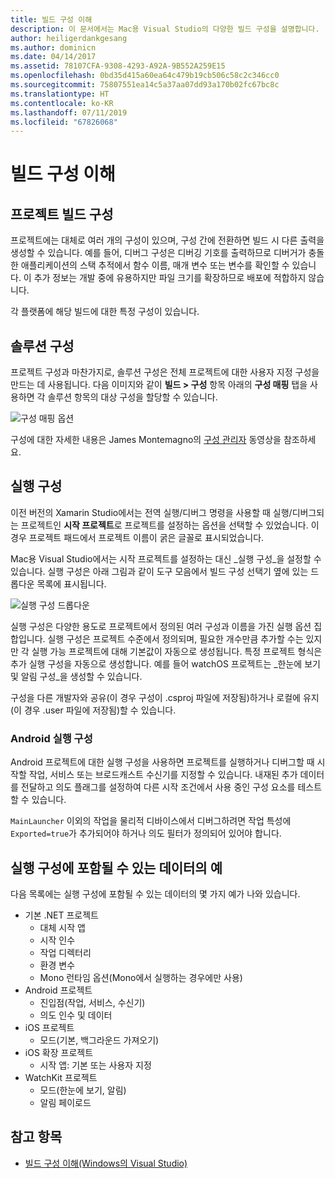 ```yaml
---
title: 빌드 구성 이해
description: 이 문서에서는 Mac용 Visual Studio의 다양한 빌드 구성을 설명합니다.
author: heiligerdankgesang
ms.author: dominicn
ms.date: 04/14/2017
ms.assetid: 78107CFA-9308-4293-A92A-9B552A259E15
ms.openlocfilehash: 0bd35d415a60ea64c479b19cb506c58c2c346cc0
ms.sourcegitcommit: 75807551ea14c5a37aa07dd93a170b02fc67bc8c
ms.translationtype: HT
ms.contentlocale: ko-KR
ms.lasthandoff: 07/11/2019
ms.locfileid: "67826068"
---
```

# <a name="understanding-build-configurations"></a>빌드 구성 이해

## <a name="project-build-configurations"></a>프로젝트 빌드 구성

프로젝트에는 대체로 여러 개의 구성이 있으며, 구성 간에 전환하면 빌드 시 다른 출력을 생성할 수 있습니다. 예를 들어, 디버그 구성은 디버깅 기호를 출력하므로 디버거가 충돌한 애플리케이션의 스택 추적에서 함수 이름, 매개 변수 또는 변수를 확인할 수 있습니다. 이 추가 정보는 개발 중에 유용하지만 파일 크기를 확장하므로 배포에 적합하지 않습니다.

각 플랫폼에 해당 빌드에 대한 특정 구성이 있습니다.

## <a name="solution-configurations"></a>솔루션 구성

프로젝트 구성과 마찬가지로, 솔루션 구성은 전체 프로젝트에 대한 사용자 지정 구성을 만드는 데 사용됩니다. 다음 이미지와 같이 **빌드 > 구성** 항목 아래의 **구성 매핑** 탭을 사용하면 각 솔루션 항목의 대상 구성을 할당할 수 있습니다.

![구성 매핑 옵션](media/projects-and-solutions-image3.png)

구성에 대한 자세한 내용은 James Montemagno의 [구성 관리자](https://www.youtube.com/watch?v=tjSdkqYh5Vg) 동영상을 참조하세요.

## <a name="run-configuration"></a>실행 구성

이전 버전의 Xamarin Studio에서는 전역 실행/디버그 명령을 사용할 때 실행/디버그되는 프로젝트인 **시작 프로젝트**로 프로젝트를 설정하는 옵션을 선택할 수 있었습니다. 이 경우 프로젝트 패드에서 프로젝트 이름이 굵은 글꼴로 표시되었습니다.

Mac용 Visual Studio에서는 시작 프로젝트를 설정하는 대신 _실행 구성_을 설정할 수 있습니다. 실행 구성은 아래 그림과 같이 도구 모음에서 빌드 구성 선택기 옆에 있는 드롭다운 목록에 표시됩니다.

![실행 구성 드롭다운](media/projects-and-solutions-image8.png)

실행 구성은 다양한 용도로 프로젝트에서 정의된 여러 구성과 이름을 가진 실행 옵션 집합입니다. 실행 구성은 프로젝트 수준에서 정의되며, 필요한 개수만큼 추가할 수는 있지만 각 실행 가능 프로젝트에 대해 기본값이 자동으로 생성됩니다. 특정 프로젝트 형식은 추가 실행 구성을 자동으로 생성합니다. 예를 들어 watchOS 프로젝트는 _한눈에 보기 및 알림 구성_을 생성할 수 있습니다.

구성을 다른 개발자와 공유(이 경우 구성이 .csproj 파일에 저장됨)하거나 로컬에 유지(이 경우 .user 파일에 저장됨)할 수 있습니다.

### <a name="android-run-configurations"></a>Android 실행 구성

Android 프로젝트에 대한 실행 구성을 사용하면 프로젝트를 실행하거나 디버그할 때 시작할 작업, 서비스 또는 브로드캐스트 수신기를 지정할 수 있습니다. 내재된 추가 데이터를 전달하고 의도 플래그를 설정하여 다른 시작 조건에서 사용 중인 구성 요소를 테스트할 수 있습니다.

`MainLauncher` 이외의 작업을 물리적 디바이스에서 디버그하려면 작업 특성에 `Exported=true`가 추가되어야 하거나 의도 필터가 정의되어 있어야 합니다.

## <a name="examples-of-data-that-might-be-included-in-run-configurations"></a>실행 구성에 포함될 수 있는 데이터의 예

다음 목록에는 실행 구성에 포함될 수 있는 데이터의 몇 가지 예가 나와 있습니다.

* 기본 .NET 프로젝트
  * 대체 시작 앱
  * 시작 인수
  * 작업 디렉터리
  * 환경 변수
  * Mono 런타임 옵션(Mono에서 실행하는 경우에만 사용)
* Android 프로젝트
  * 진입점(작업, 서비스, 수신기)
  * 의도 인수 및 데이터
* iOS 프로젝트
  * 모드(기본, 백그라운드 가져오기)
* iOS 확장 프로젝트
  * 시작 앱: 기본 또는 사용자 지정
* WatchKit 프로젝트
  * 모드(한눈에 보기, 알림)
  * 알림 페이로드

## <a name="see-also"></a>참고 항목

- [빌드 구성 이해(Windows의 Visual Studio)](/visualstudio/ide/understanding-build-configurations)
